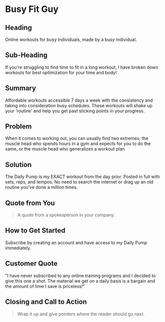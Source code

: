 # Busy Fit Guy #

<!--
> This material was originally posted [here](http://www.quora.com/What-is-Amazons-approach-to-product-development-and-product-management). It is reproduced here for posterities sake.

There is an approach called "working backwards" that is widely used at Amazon. They work backwards from the customer, rather than starting with an idea for a product and trying to bolt customers onto it. While working backwards can be applied to any specific product decision, using this approach is especially important when developing new products or features.

For new initiatives a product manager typically starts by writing an internal press release announcing the finished product. The target audience for the press release is the new/updated product's customers, which can be retail customers or internal users of a tool or technology. Internal press releases are centered around the customer problem, how current solutions (internal or external) fail, and how the new product will blow away existing solutions.

If the benefits listed don't sound very interesting or exciting to customers, then perhaps they're not (and shouldn't be built). Instead, the product manager should keep iterating on the press release until they've come up with benefits that actually sound like benefits. Iterating on a press release is a lot less expensive than iterating on the product itself (and quicker!).

If the press release is more than a page and a half, it is probably too long. Keep it simple. 3-4 sentences for most paragraphs. Cut out the fat. Don't make it into a spec. You can accompany the press release with a FAQ that answers all of the other business or execution questions so the press release can stay focused on what the customer gets. My rule of thumb is that if the press release is hard to write, then the product is probably going to suck. Keep working at it until the outline for each paragraph flows.

Oh, and I also like to write press-releases in what I call "Oprah-speak" for mainstream consumer products. Imagine you're sitting on Oprah's couch and have just explained the product to her, and then you listen as she explains it to her audience. That's "Oprah-speak", not "Geek-speak".

Once the project moves into development, the press release can be used as a touchstone; a guiding light. The product team can ask themselves, "Are we building what is in the press release?" If they find they're spending time building things that aren't in the press release (overbuilding), they need to ask themselves why. This keeps product development focused on achieving the customer benefits and not building extraneous stuff that takes longer to build, takes resources to maintain, and doesn't provide real customer benefit (at least not enough to warrant inclusion in the press release).
 -->

## Heading ##
  Online workouts for busy individuals, made by a busy individual.

## Sub-Heading ##
  If you're struggling to find time to fit in a long workout, I have broken down workouts for best optimization for your time and body!

## Summary ##
  Affordable workouts accessible 7 days a week with the consistency and taking into consideration busy schedules. These workouts will shake up your ‘routine’ and help you get past sticking points in your progress.

## Problem ##
  When it comes to working out, you can usually find two extremes, the muscle head who spends hours in a gym and expects for you to do the same, or the muscle head who generalizes a workout plan.

## Solution ##
  The Daily Pump is my EXACT workout from the day prior. Posted in full with sets, reps, and tempos. No need to search the internet or drag up an old routine you’ve done a million times.

## Quote from You ##
  > A quote from a spokesperson in your company.

## How to Get Started ##
  Subscribe by creating an account and have access to my Daily Pump immediately.

## Customer Quote ##
  "I have never subscribed to any online training programs and I decided to give this one a shot. The material we get on a daily basis is a bargain and the amount of time I save is priceless!"

## Closing and Call to Action ##
  > Wrap it up and give pointers where the reader should go next.
